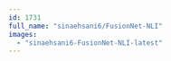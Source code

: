 ```yaml
---
id: 1731
full_name: "sinaehsani6/FusionNet-NLI"
images: 
  - "sinaehsani6-FusionNet-NLI-latest"
---
```

